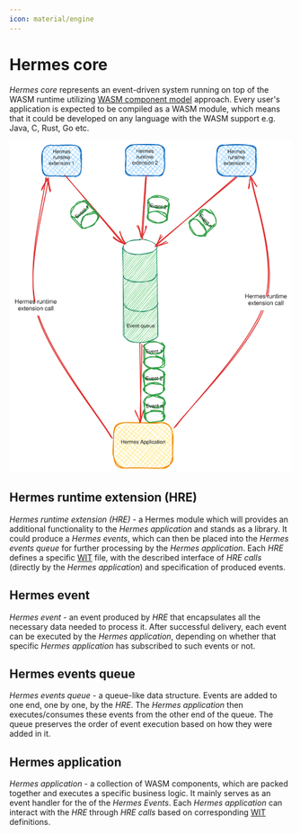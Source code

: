 ```yaml
---
icon: material/engine
---
```


# Hermes core

*Hermes core* represents an event-driven system running on top of the WASM runtime utilizing
[WASM component model](https://component-model.bytecodealliance.org/design/why-component-model.html) approach.
Every user's application is expected to be compiled as a WASM module,
which means that it could be developed on any language with the WASM support e.g. Java, C, Rust, Go etc.

![Hermes Core](images/hermes_core.svg)

## Hermes runtime extension (HRE)

*Hermes runtime extension (HRE)* - a Hermes module
which will provides an additional functionality to the *Hermes application* and stands as a library.
It could produce a *Hermes events*,
which can then be placed into the *Hermes events queue* for further processing by the *Hermes application*.
Each *HRE* defines a specific [WIT] file,
with the described interface of *HRE calls* (directly by the *Hermes application*) and specification of produced events.

## Hermes event

*Hermes event* - an event produced by *HRE* that encapsulates all the necessary data needed to process it.
After successful delivery, each event can be executed by the *Hermes application*,
depending on whether that specific *Hermes application* has subscribed to such events or not.

## Hermes events queue

*Hermes events queue* - a queue-like data structure.
Events are added to one end, one by one, by the *HRE*.
The *Hermes application* then executes/consumes these events from the other end of the queue.
The queue preserves the order of event execution based on how they were added in it.

## Hermes application

*Hermes application* - a collection of WASM components, which are packed together and executes a specific business logic.
It mainly serves as an event handler for the of the *Hermes Events*.
Each *Hermes application* can interact with the *HRE* through *HRE calls* based on corresponding
[WIT] definitions.

[WIT]: https://component-model.bytecodealliance.org/design/wit.html
